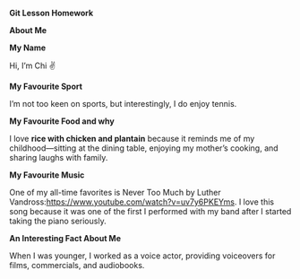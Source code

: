 **Git Lesson Homework**

 **About Me**

 **My Name**

Hi, I’m Chi ✌️

 **My Favourite Sport**

I’m not too keen on sports, but interestingly, I do enjoy tennis.

 **My Favourite Food and why**

I love __rice with chicken and plantain__ because it reminds me of my childhood—sitting at the dining table, enjoying my mother’s cooking, and sharing laughs with family.

 **My Favourite Music**

One of my all-time favorites is Never Too Much by Luther Vandross:https://www.youtube.com/watch?v=uv7y6PKEYms. I love this song because it was one of the first I performed with my band after I started taking the piano seriously.

 **An Interesting Fact About Me**

When I was younger, I worked as a voice actor, providing voiceovers for films, commercials, and audiobooks. 